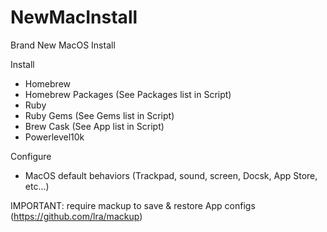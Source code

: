 # NewMacInstall
Brand New MacOS Install

Install
- Homebrew
- Homebrew Packages (See Packages list in Script)
- Ruby
- Ruby Gems (See Gems list in Script)
- Brew Cask (See App list in Script)
- Powerlevel10k

Configure 
- MacOS default behaviors (Trackpad, sound, screen, Docsk, App Store, etc...)

IMPORTANT: require mackup to save & restore App configs (https://github.com/lra/mackup)


